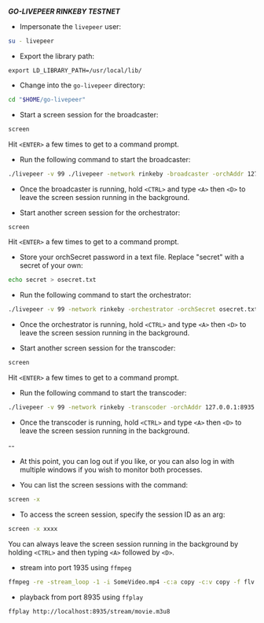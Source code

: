 ***GO-LIVEPEER RINKEBY TESTNET***

* Impersonate the `livepeer` user:

```bash
su - livepeer
```

* Export the library path:

```
export LD_LIBRARY_PATH=/usr/local/lib/
```

* Change into the `go-livepeer` directory:

```bash
cd "$HOME/go-livepeer"
```

* Start a screen session for the broadcaster:

```bash
screen
```

Hit `<ENTER>` a few times to get to a command prompt.

* Run the following command to start the broadcaster:

```bash
./livepeer -v 99 ./livepeer -network rinkeby -broadcaster -orchAddr 127.0.0.1:8935 -cliAddr 127.0.0.1:7936 -httpAddr 127.0.0.1:8936 -depositMultiplier 1
```

* Once the broadcaster is running, hold `<CTRL>` and type `<A>` then `<D>` to leave the screen session running in the background.

* Start another screen session for the orchestrator:

```bash
screen
```

Hit `<ENTER>` a few times to get to a command prompt.

* Store your orchSecret password in a text file. Replace "secret" with a secret of your own:

```bash
echo secret > osecret.txt
```

* Run the following command to start the orchestrator:

```bash
./livepeer -v 99 -network rinkeby -orchestrator -orchSecret osecret.txt -pricePerUnit 1 -initializeRound=true -serviceAddr=127.0.0.1:8935 -orchAddr 0.0.0.0:8935
```

* Once the orchestrator is running, hold `<CTRL>` and type `<A>` then `<D>` to leave the screen session running in the background.

* Start another screen session for the transcoder:

```bash
screen
```

Hit `<ENTER>` a few times to get to a command prompt.

* Run the following command to start the transcoder:

```bash
./livepeer -v 99 -network rinkeby -transcoder -orchAddr 127.0.0.1:8935 -orchSecret osecret.txt -nvidia 0
```

* Once the transcoder is running, hold `<CTRL>` and type `<A>` then `<D>` to leave the screen session running in the background.

--

* At this point, you can log out if you like, or you can also log in with multiple windows if you wish to monitor both processes.

* You can list the screen sessions with the command:

```bash
screen -x
```

* To access the screen session, specify the session ID as an arg:

```bash
screen -x xxxx
```

You can always leave the screen session running in the background by holding `<CTRL>` and then typing `<A>` followed by `<D>`.

* stream into port 1935 using `ffmpeg`

```bash
ffmpeg -re -stream_loop -1 -i SomeVideo.mp4 -c:a copy -c:v copy -f flv rtmp://localhost:1935/movie
```

* playback from port 8935 using `ffplay`

```bash
ffplay http://localhost:8935/stream/movie.m3u8
```
